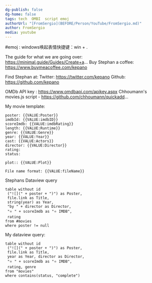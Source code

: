 ```yaml
---
dg-publish: false
dg-home: false
tags: tech  OMBI  script emoj
authorUrl: "[FromSergio](BEFORE/Person/YouTube/FromSergio.md)"
author: FromSergio
media: youtube
---
```



#emoj :  windows唤起表情快捷键：win + .

The guide for what we are going over: https://minimal.guide/Guides/Create+a...
Buy Stephan a coffee: https://www.buymeacoffee.com/kepano

Find Stephan at:
Twitter: https://twitter.com/kepano
Github: https://github.com/kepano

OMDb API key : https://www.omdbapi.com/apikey.aspx
Chhoumann's movies.js script - https://github.com/chhoumann/quickadd...

My movie template:
```
poster: {{VALUE:Poster}}
imdbId: {{VALUE:imdbID}}
scoreImdb: {{VALUE:imdbRating}}
length: {{VALUE:Runtime}}
genre: {{VALUE:Genre}}
year: {{VALUE:Year}}
cast: {{VALUE:Actors}}
director: {{VALUE:Director}}
rating:
status:

plot:: {{VALUE:Plot}}

File name format: {{VALUE:fileName}}
```


Stephans Dataview query

```dataview
table without id
 ("![](" + poster + ")") as Poster,
 file.link as Title,
 string(year) as Year,
 "by " + director as Director,
 "⭐ " + scoreImdb as "⭐ IMDB",
 rating
from #movies
where poster != null
```

My dataview query:
``` dataview
table without id
 ("![](" + poster + ")") as Poster,
 file.link as Title,
 year as Year, director as Director,
 "⭐ " + scoreImdb as "⭐ IMDB",
 rating, genre
from "movies"
where contains(status, "complete")

```
